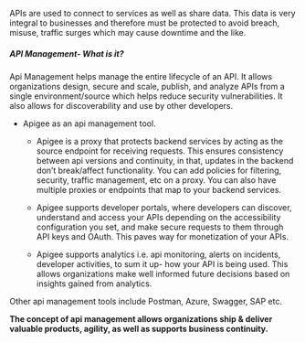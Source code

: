 APIs are used to connect to services as well as share data. This data is very integral to businesses and therefore must be protected to avoid breach, misuse, traffic surges which may cause downtime and the like.

##### API Management- What is it?
Api Management helps manage the entire lifecycle of an API. It allows organizations design, secure and scale, publish, and analyze APIs from a single environment/source which helps reduce security vulnerabilities. It also allows for discoverability and use by other developers. 

* Apigee as an api management tool.
  - Apigee is a proxy that protects backend services by acting as the source endpoint for receiving requests. This ensures consistency between api versions and continuity, in that, updates in the backend don’t break/affect functionality. You can add policies for filtering, security, traffic management, etc on a proxy. You can also have multiple proxies or endpoints that map to your backend services.

  - Apigee supports developer portals, where developers can discover, understand and access your APIs depending on the accessibility configuration you set, and make secure requests to them through API keys and OAuth. This paves way for monetization of your APIs.

  - Apigee supports analytics i.e. api monitoring, alerts on incidents, developer activities, to sum it up- how your API is being used. This allows organizations make well informed future decisions based on insights gained from analytics.

Other api management tools include Postman, Azure, Swagger, SAP etc. 

__The concept of api management allows organizations ship & deliver valuable products, agility, as well as supports business continuity.__
